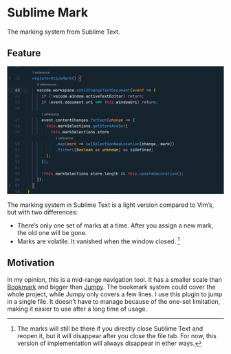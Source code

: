 # Sublime Mark

The marking system from Sublime Text. 

## Feature 

![preview](preview.gif)

The marking system in Sublime Text is a light version compared to Vim’s, but with two differences: 

* There’s only one set of marks at a time. After you assign a new mark, the old one will be gone.
* Marks are volatile. It vanished when the window closed. [^#1]

## Motivation

In my opinion, this is a mid-range navigation tool. It has a smaller scale than [Bookmark](https://marketplace.visualstudio.com/items?itemName=alefragnani.Bookmarks) and bigger than [Jumpy](https://marketplace.visualstudio.com/items?itemName=wmaurer.vscode-jumpy). The bookmark system could cover the whole project, while Jumpy only covers a few lines. I use this plugin to jump in a single file. It doesn’t have to manage because of the one-set limitation, making it easier to use after a long time of usage.

[^#1]: The marks will still be there if you directly close Sublime Text and reopen it, but it will disappear after you close the file tab. For now, this version of implementation will always disappear in ether ways.
